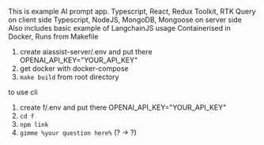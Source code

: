 This is example AI prompt app.
Typescript, React, Redux Toolkit, RTK Query on client side
Typescript, NodeJS, MongoDB, Mongoose on server side
Also includes basic example of LangchainJS usage
Containerised in Docker, Runs from Makefile

1. create aiassist-server/.env and put there
   OPENAI_API_KEY="YOUR_API_KEY"
2. get docker with docker-compose
3. `make build` from root directory

to use cli

1. create f/.env and put there
   OPENAI_API_KEY="YOUR_API_KEY"
2. `cd f`
3. `npm link`
4. `gimme %your question here%` (? -> \?)
